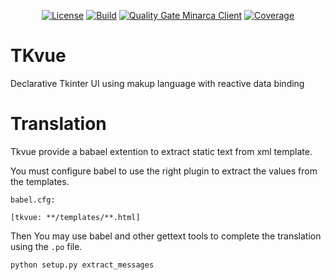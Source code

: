 <p align="center">
<a href="LICENSE"><img alt="License" src="https://img.shields.io/pypi/l/tkvue"></a>
<a href="https://gitlab.com/ikus-soft/tkvue/pipelines"><img alt="Build" src="https://gitlab.com/ikus-soft/tkvue/badges/master/pipeline.svg"></a>
<a href="https://sonar.ikus-soft.com/dashboard?id=tkvue"><img alt="Quality Gate Minarca Client" src="https://sonar.ikus-soft.com/api/project_badges/measure?project=tkvue&metric=alert_status"></a>
<a href="https://sonar.ikus-soft.com/dashboard?id=tkvue"><img alt="Coverage" src="https://sonar.ikus-soft.com/api/project_badges/measure?project=tkvue&metric=coverage"></a>
</p>

# TKvue

Declarative Tkinter UI using makup language with reactive data binding

# Translation

Tkvue provide a babael extention to extract static text from xml template.

You must configure babel to use the right plugin to extract the values from the templates.

    babel.cfg:

    [tkvue: **/templates/**.html]

Then You may use babel and other gettext tools to complete the translation using the `.po` file.

    python setup.py extract_messages
